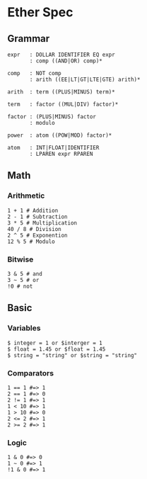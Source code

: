 # Ether Spec

## Grammar

```
expr   : DOLLAR IDENTIFIER EQ expr
       : comp ((AND|OR) comp)*

comp   : NOT comp
       : arith ((EE|LT|GT|LTE|GTE) arith)*

arith  : term ((PLUS|MINUS) term)*

term   : factor ((MUL|DIV) factor)*

factor : (PLUS|MINUS) factor
       : modulo

power  : atom ((POW|MOD) factor)*

atom   : INT|FLOAT|IDENTIFIER
       : LPAREN expr RPAREN
```

## Math

### Arithmetic

```
1 + 1 # Addition
2 - 1 # Subtraction
3 * 5 # Multiplication
40 / 8 # Division
2 ^ 5 # Exponention
12 % 5 # Modulo
```

### Bitwise

```
3 & 5 # and
3 ~ 5 # or
!0 # not
```

## Basic

### Variables

```
$ integer = 1 or $interger = 1
$ float = 1.45 or $float = 1.45
$ string = "string" or $string = "string"
```

### Comparators

```
1 == 1 #=> 1
2 == 1 #=> 0
2 != 1 #=> 1
1 < 10 #=> 1
1 > 10 #=> 0
2 <= 2 #=> 1
2 >= 2 #=> 1
```

### Logic

```
1 & 0 #=> 0
1 ~ 0 #=> 1
!1 & 0 #=> 1
```
